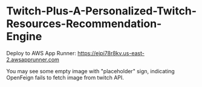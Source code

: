 # Twitch-Plus-A-Personalized-Twitch-Resources-Recommendation-Engine

Deploy to AWS App Runner: https://ejpi78r8kv.us-east-2.awsapprunner.com 

You may see some empty image with "placeholder" sign, indicating OpenFeign fails to fetch image from twitch API.

